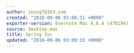 ```yaml
---
author: zouzq7@163.com
created: "2018-09-06 03:06:31 +0000"
exporter-version: Evernote Mac 9.6.4 (470194)
source: desktop.mac
title: Spring Ioc
updated: "2018-09-06 03:09:33 +0000"
---
```


